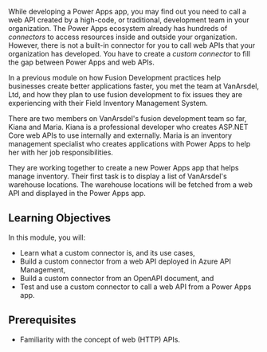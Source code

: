 While developing a Power Apps app, you may find out you need to call a web API created by a high-code, or traditional, development team in your organization. The Power Apps ecosystem already has hundreds of *connectors* to access resources inside and outside your organization. However, there is not a built-in connector for you to call web APIs that your organization has developed. You have to create a *custom connector* to fill the gap between Power Apps and web APIs.

In a previous module on how Fusion Development practices help businesses create better applications faster, you met the team at VanArsdel, Ltd, and how they plan to use fusion development to fix issues they are experiencing with their Field Inventory Management System.

There are two members on VanArsdel's fusion development team so far, Kiana and Maria. Kiana is a professional developer who creates ASP.NET Core web APIs to use internally and externally. Maria is an inventory management specialist who creates applications with Power Apps to help her with her job responsibilities.

They are working together to create a new Power Apps app that helps manage inventory. Their first task is to display a list of VanArsdel's warehouse locations. The warehouse locations will be fetched from a web API and displayed in the Power Apps app.


## Learning Objectives ##

In this module, you will:

* Learn what a custom connector is, and its use cases,
* Build a custom connector from a web API deployed in Azure API Management,
* Build a custom connector from an OpenAPI document, and
* Test and use a custom connector to call a web API from a Power Apps app.


## Prerequisites ##

* Familiarity with the concept of web (HTTP) APIs.
